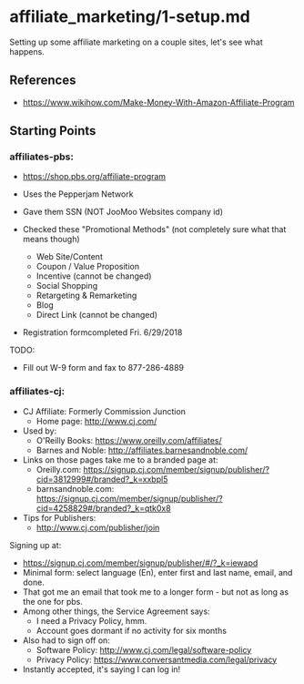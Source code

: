 
# affiliate_marketing/1-setup.md

Setting up some affiliate marketing on a couple sites, let's see what happens.

## References

- https://www.wikihow.com/Make-Money-With-Amazon-Affiliate-Program

## Starting Points

### affiliates-pbs:

- https://shop.pbs.org/affiliate-program
- Uses the Pepperjam Network
- Gave them SSN (NOT JooMoo Websites company id)
- Checked these "Promotional Methods" (not completely sure what that means though)
  - Web Site/Content
  - Coupon / Value Proposition
  - Incentive (cannot be changed)
  - Social Shopping
  - Retargeting & Remarketing
  - Blog
  - Direct Link (cannot be changed)

- Registration formcompleted Fri. 6/29/2018

TODO:

- Fill out W-9 form and fax to 877-286-4889

### affiliates-cj:

- CJ Affiliate: Formerly Commission Junction
  - Home page: http://www.cj.com/
- Used by:
  - O'Reilly Books: https://www.oreilly.com/affiliates/
  - Barnes and Noble: http://affiliates.barnesandnoble.com/
- Links on those pages take me to a branded page at:
  - Oreilly.com: https://signup.cj.com/member/signup/publisher/?cid=3812999#/branded?_k=xxbpl5
  - barnsandnoble.com: https://signup.cj.com/member/signup/publisher/?cid=4258829#/branded?_k=qtk0x8
- Tips for Publishers:
  - http://www.cj.com/publisher/join

Signing up at:

- https://signup.cj.com/member/signup/publisher/#/?_k=iewapd
- Minimal form: select language (En), enter first and last name, email, and done.
- That got me an email that took me to a longer form - but not as long as the one for pbs.
- Among other things, the Service Agreement says:
  - I need a Privacy Policy, hmm.
  - Account goes dormant if no activity for six months
- Also had to sign off on:
  - Software Policy: http://www.cj.com/legal/software-policy
  - Privacy Policy: https://www.conversantmedia.com/legal/privacy
- Instantly accepted, it's saying I can log in!



